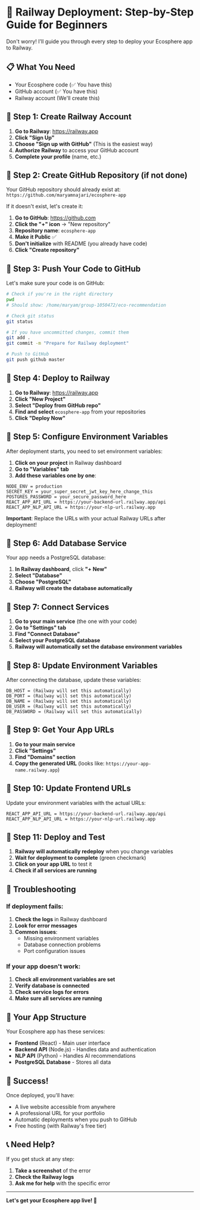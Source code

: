 # 🚀 Railway Deployment: Step-by-Step Guide for Beginners

Don't worry! I'll guide you through every step to deploy your Ecosphere app to Railway.

## 📋 What You Need

- Your Ecosphere code (✅ You have this)
- GitHub account (✅ You have this)
- Railway account (We'll create this)

## 🎯 Step 1: Create Railway Account

1. **Go to Railway**: https://railway.app
2. **Click "Sign Up"**
3. **Choose "Sign up with GitHub"** (This is the easiest way)
4. **Authorize Railway** to access your GitHub account
5. **Complete your profile** (name, etc.)

## 🎯 Step 2: Create GitHub Repository (if not done)

Your GitHub repository should already exist at: `https://github.com/maryamnajari/ecosphere-app`

If it doesn't exist, let's create it:

1. **Go to GitHub**: https://github.com
2. **Click the "+" icon** → "New repository"
3. **Repository name**: `ecosphere-app`
4. **Make it Public** ✅
5. **Don't initialize** with README (you already have code)
6. **Click "Create repository"**

## 🎯 Step 3: Push Your Code to GitHub

Let's make sure your code is on GitHub:

```bash
# Check if you're in the right directory
pwd
# Should show: /home/maryam/group-1050472/eco-recommendation

# Check git status
git status

# If you have uncommitted changes, commit them
git add .
git commit -m "Prepare for Railway deployment"

# Push to GitHub
git push github master
```

## 🎯 Step 4: Deploy to Railway

1. **Go to Railway**: https://railway.app
2. **Click "New Project"**
3. **Select "Deploy from GitHub repo"**
4. **Find and select** `ecosphere-app` from your repositories
5. **Click "Deploy Now"**

## 🎯 Step 5: Configure Environment Variables

After deployment starts, you need to set environment variables:

1. **Click on your project** in Railway dashboard
2. **Go to "Variables" tab**
3. **Add these variables one by one**:

```
NODE_ENV = production
SECRET_KEY = your_super_secret_jwt_key_here_change_this
POSTGRES_PASSWORD = your_secure_password_here
REACT_APP_API_URL = https://your-backend-url.railway.app/api
REACT_APP_NLP_API_URL = https://your-nlp-url.railway.app
```

**Important**: Replace the URLs with your actual Railway URLs after deployment!

## 🎯 Step 6: Add Database Service

Your app needs a PostgreSQL database:

1. **In Railway dashboard**, click **"+ New"**
2. **Select "Database"**
3. **Choose "PostgreSQL"**
4. **Railway will create the database automatically**

## 🎯 Step 7: Connect Services

1. **Go to your main service** (the one with your code)
2. **Go to "Settings" tab**
3. **Find "Connect Database"**
4. **Select your PostgreSQL database**
5. **Railway will automatically set the database environment variables**

## 🎯 Step 8: Update Environment Variables

After connecting the database, update these variables:

```
DB_HOST = (Railway will set this automatically)
DB_PORT = (Railway will set this automatically)
DB_NAME = (Railway will set this automatically)
DB_USER = (Railway will set this automatically)
DB_PASSWORD = (Railway will set this automatically)
```

## 🎯 Step 9: Get Your App URLs

1. **Go to your main service**
2. **Click "Settings"**
3. **Find "Domains" section**
4. **Copy the generated URL** (looks like: `https://your-app-name.railway.app`)

## 🎯 Step 10: Update Frontend URLs

Update your environment variables with the actual URLs:

```
REACT_APP_API_URL = https://your-backend-url.railway.app/api
REACT_APP_NLP_API_URL = https://your-nlp-url.railway.app
```

## 🎯 Step 11: Deploy and Test

1. **Railway will automatically redeploy** when you change variables
2. **Wait for deployment to complete** (green checkmark)
3. **Click on your app URL** to test it
4. **Check if all services are running**

## 🔧 Troubleshooting

### If deployment fails:

1. **Check the logs** in Railway dashboard
2. **Look for error messages**
3. **Common issues**:
   - Missing environment variables
   - Database connection problems
   - Port configuration issues

### If your app doesn't work:

1. **Check all environment variables are set**
2. **Verify database is connected**
3. **Check service logs for errors**
4. **Make sure all services are running**

## 📱 Your App Structure

Your Ecosphere app has these services:
- **Frontend** (React) - Main user interface
- **Backend API** (Node.js) - Handles data and authentication
- **NLP API** (Python) - Handles AI recommendations
- **PostgreSQL Database** - Stores all data

## 🎉 Success!

Once deployed, you'll have:
- A live website accessible from anywhere
- A professional URL for your portfolio
- Automatic deployments when you push to GitHub
- Free hosting (with Railway's free tier)

## 📞 Need Help?

If you get stuck at any step:
1. **Take a screenshot** of the error
2. **Check the Railway logs**
3. **Ask me for help** with the specific error

---

**Let's get your Ecosphere app live! 🌱**
